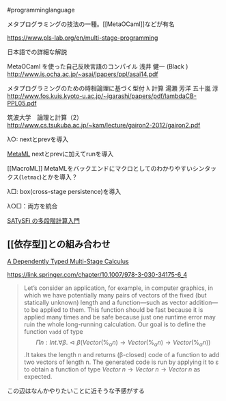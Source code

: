  #programminglanguage 

メタプログラミングの技法の一種。[[MetaOCaml]]などが有名

https://www.pls-lab.org/en/multi-stage-programming

日本語での詳細な解説

MetaOCaml を使った自己反映言語のコンパイル 浅井 健一  (Black )
http://www.is.ocha.ac.jp/~asai/jpapers/ppl/asai14.pdf

メタプログラミングのための時相論理に基づく型付 λ 計算 湯瀬 芳洋 五十嵐 淳
http://www.fos.kuis.kyoto-u.ac.jp/~igarashi/papers/pdf/lambdaCB-PPL05.pdf

筑波大学　論理と計算（2）
http://www.cs.tsukuba.ac.jp/~kam/lecture/gairon2-2012/gairon2.pdf

λ○: nextとprevを導入

[MetaML](https://www.sciencedirect.com/science/article/pii/S0304397500000530) nextとprevに加えてrunを導入

[[MacroML]] MetaMLをバックエンドにマクロとしてのわかりやすいシンタックス(`letmac`)とかを導入？

λ□: box(cross-stage persistence)を導入

λ○□：両方を統合


[SATySFi の多段階計算入門](https://sankantsu.hatenablog.com/entry/2022/08/19/215024)

## [[依存型]]との組み合わせ

[A Dependently Typed Multi-Stage Calculus](https://arxiv.org/abs/1908.02035)

https://link.springer.com/chapter/10.1007/978-3-030-34175-6_4

> Let’s consider an application, for example, in computer graphics, in which we have potentially many pairs of vectors of the fixed (but statically unknown) length and a function—such as vector addition—to be applied to them. 
> This function should be fast because it is applied many times and be safe because just one runtime error may ruin the whole long-running calculation. 
> Our goal is to define the function `vadd` of type $$Πn : Int.∀β.⊲β(Vector (\%_αn) → Vector (\%_αn) → Vector (\%_αn))$$
> .It takes the length n and returns (β-closed) code of a function to add two vectors of length n. The generated code is run by applying it to ε to obtain a function of type $Vector\; n → Vector\; n → Vector\; n$ as expected.

この辺はなんかやりたいことに近そうな予感がする